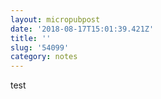 ```yaml
---
layout: micropubpost
date: '2018-08-17T15:01:39.421Z'
title: ''
slug: '54099'
category: notes
---
```

test
